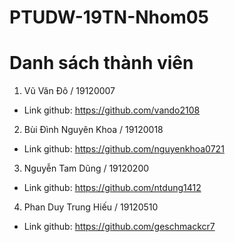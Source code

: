 # PTUDW-19TN-Nhom05

# Danh sách thành viên

1. Vũ Văn Đô / 19120007

- Link github: https://github.com/vando2108
  
2. Bùi Đình Nguyên Khoa / 19120018

- Link github: https://github.com/nguyenkhoa0721
  
3. Nguyễn Tam Dũng / 19120200

- Link github: https://github.com/ntdung1412
  
4. Phan Duy Trung Hiếu / 19120510

- Link github: https://github.com/geschmackcr7
  
